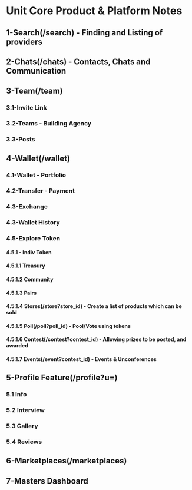 # Unit Core Product & Platform Notes
## 1-Search(/search) - Finding and Listing of providers    
## 2-Chats(/chats) - Contacts, Chats and Communication
## 3-Team(/team)
### 3.1-Invite Link
### 3.2-Teams - Building Agency          
### 3.3-Posts   
## 4-Wallet(/wallet) 
### 4.1-Wallet - Portfolio
### 4.2-Transfer - Payment
### 4.3-Exchange
### 4.3-Wallet History
### 4.5-Explore Token
#### 4.5.1 - Indiv Token
#### 4.5.1.1 Treasury
#### 4.5.1.2 Community
#### 4.5.1.3 Pairs
#### 4.5.1.4 Stores(/store?store_id) - Create a list of products which can be sold      
#### 4.5.1.5 Poll(/poll?poll_id) - Pool/Vote using tokens           
#### 4.5.1.6 Contest(/contest?contest_id) - Allowing prizes to be posted, and awarded  
#### 4.5.1.7 Events(/event?contest_id) - Events & Unconferences  
## 5-Profile Feature(/profile?u=)
### 5.1 Info
### 5.2 Interview
### 5.3 Gallery
### 5.4 Reviews
## 6-Marketplaces(/marketplaces)
## 7-Masters Dashboard
